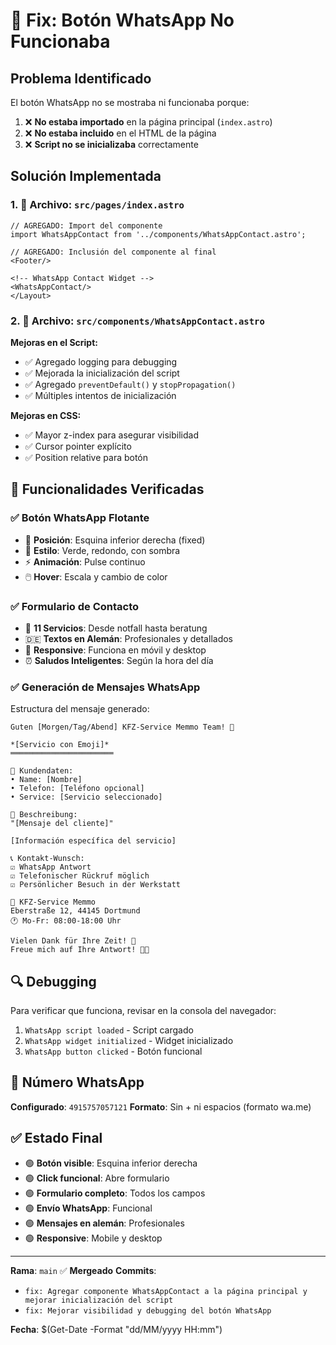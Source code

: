 # 🔧 Fix: Botón WhatsApp No Funcionaba

## Problema Identificado
El botón WhatsApp no se mostraba ni funcionaba porque:
1. ❌ **No estaba importado** en la página principal (`index.astro`)
2. ❌ **No estaba incluido** en el HTML de la página
3. ❌ **Script no se inicializaba** correctamente

## Solución Implementada

### 1. 📄 Archivo: `src/pages/index.astro`
```astro
// AGREGADO: Import del componente
import WhatsAppContact from '../components/WhatsAppContact.astro';

// AGREGADO: Inclusión del componente al final
<Footer/>

<!-- WhatsApp Contact Widget -->
<WhatsAppContact/>
</Layout>
```

### 2. 🔧 Archivo: `src/components/WhatsAppContact.astro`
**Mejoras en el Script:**
- ✅ Agregado logging para debugging
- ✅ Mejorada la inicialización del script
- ✅ Agregado `preventDefault()` y `stopPropagation()`
- ✅ Múltiples intentos de inicialización

**Mejoras en CSS:**
- ✅ Mayor z-index para asegurar visibilidad
- ✅ Cursor pointer explícito
- ✅ Position relative para botón

## 🎯 Funcionalidades Verificadas

### ✅ Botón WhatsApp Flotante
- 📍 **Posición**: Esquina inferior derecha (fixed)
- 🎨 **Estilo**: Verde, redondo, con sombra
- ⚡ **Animación**: Pulse continuo
- 🖱️ **Hover**: Escala y cambio de color

### ✅ Formulario de Contacto
- 📝 **11 Servicios**: Desde notfall hasta beratung
- 🇩🇪 **Textos en Alemán**: Profesionales y detallados
- 📱 **Responsive**: Funciona en móvil y desktop
- ⏰ **Saludos Inteligentes**: Según la hora del día

### ✅ Generación de Mensajes WhatsApp
Estructura del mensaje generado:
```
Guten [Morgen/Tag/Abend] KFZ-Service Memmo Team! 👋

*[Servicio con Emoji]*
═══════════════════════

👤 Kundendaten:
• Name: [Nombre]
• Telefon: [Teléfono opcional]
• Service: [Servicio seleccionado]

📝 Beschreibung:
"[Mensaje del cliente]"

[Información específica del servicio]

📞 Kontakt-Wunsch:
☑️ WhatsApp Antwort
☑️ Telefonischer Rückruf möglich
☑️ Persönlicher Besuch in der Werkstatt

📍 KFZ-Service Memmo
Eberstraße 12, 44145 Dortmund
🕐 Mo-Fr: 08:00-18:00 Uhr

Vielen Dank für Ihre Zeit! 🙏
Freue mich auf Ihre Antwort! 👨‍🔧
```

## 🔍 Debugging
Para verificar que funciona, revisar en la consola del navegador:
1. `WhatsApp script loaded` - Script cargado
2. `WhatsApp widget initialized` - Widget inicializado
3. `WhatsApp button clicked` - Botón funcional

## 📱 Número WhatsApp
**Configurado**: `4915757057121`
**Formato**: Sin + ni espacios (formato wa.me)

## ✅ Estado Final
- 🟢 **Botón visible**: Esquina inferior derecha
- 🟢 **Click funcional**: Abre formulario
- 🟢 **Formulario completo**: Todos los campos
- 🟢 **Envío WhatsApp**: Funcional
- 🟢 **Mensajes en alemán**: Profesionales
- 🟢 **Responsive**: Mobile y desktop

---

**Rama**: `main` ✅ **Mergeado**
**Commits**: 
- `fix: Agregar componente WhatsAppContact a la página principal y mejorar inicialización del script`
- `fix: Mejorar visibilidad y debugging del botón WhatsApp`

**Fecha**: $(Get-Date -Format "dd/MM/yyyy HH:mm")
